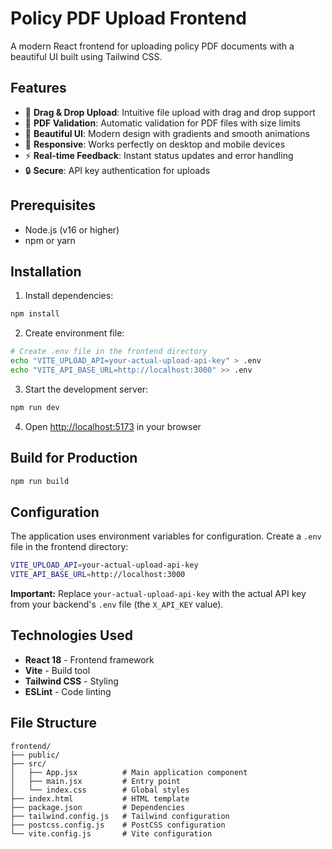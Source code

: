 # Policy PDF Upload Frontend

A modern React frontend for uploading policy PDF documents with a beautiful UI built using Tailwind CSS.

## Features

- 🎯 **Drag & Drop Upload**: Intuitive file upload with drag and drop support
- 📄 **PDF Validation**: Automatic validation for PDF files with size limits
- 🎨 **Beautiful UI**: Modern design with gradients and smooth animations
- 📱 **Responsive**: Works perfectly on desktop and mobile devices
- ⚡ **Real-time Feedback**: Instant status updates and error handling
- 🔒 **Secure**: API key authentication for uploads

## Prerequisites

- Node.js (v16 or higher)
- npm or yarn

## Installation

1. Install dependencies:
```bash
npm install
```

2. Create environment file:
```bash
# Create .env file in the frontend directory
echo "VITE_UPLOAD_API=your-actual-upload-api-key" > .env
echo "VITE_API_BASE_URL=http://localhost:3000" >> .env
```

3. Start the development server:
```bash
npm run dev
```

4. Open [http://localhost:5173](http://localhost:5173) in your browser

## Build for Production

```bash
npm run build
```

## Configuration

The application uses environment variables for configuration. Create a `.env` file in the frontend directory:

```bash
VITE_UPLOAD_API=your-actual-upload-api-key
VITE_API_BASE_URL=http://localhost:3000
```

**Important:** Replace `your-actual-upload-api-key` with the actual API key from your backend's `.env` file (the `X_API_KEY` value).

## Technologies Used

- **React 18** - Frontend framework
- **Vite** - Build tool
- **Tailwind CSS** - Styling
- **ESLint** - Code linting

## File Structure

```
frontend/
├── public/
├── src/
│   ├── App.jsx          # Main application component
│   ├── main.jsx         # Entry point
│   └── index.css        # Global styles
├── index.html           # HTML template
├── package.json         # Dependencies
├── tailwind.config.js   # Tailwind configuration
├── postcss.config.js    # PostCSS configuration
└── vite.config.js       # Vite configuration
``` 